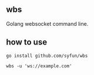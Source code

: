 ## wbs

Golang websocket command line.


## how to use

`go install github.com/syfun/wbs`

`wbs -u 'ws://example.com'`